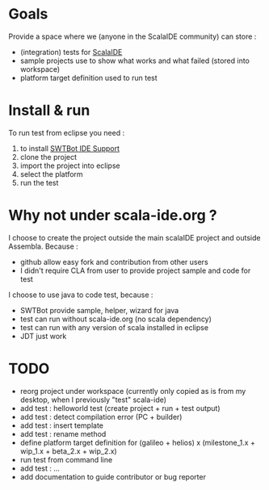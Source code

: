 # Goals

Provide a space where we (anyone in the ScalaIDE community) can store :

* (integration) tests for [ScalaIDE](http://scala-ide.org)
* sample projects use to show what works and what failed (stored into workspace)
* platform target definition used to run test 
 
# Install & run

To run test from eclipse you need :
1. to install [SWTBot IDE Support](http://swtbot.com/user-guide/download-and-install.html)
2. clone the project
3. import the project into eclipse
4. select the platform
5. run the test 

# Why not under scala-ide.org ?

I choose to create the project outside the main scalaIDE project and outside Assembla.
Because :
* github allow easy fork and contribution from other users
* I didn't require CLA from user to provide project sample and code for test

I choose to use java to code test, because :
* SWTBot provide sample, helper, wizard for java 
* test can run without scala-ide.org (no scala dependency)
* test can run with any version of scala installed in eclipse
* JDT just work

# TODO

* reorg project under workspace (currently only copied as is from my desktop, when I previously "test" scala-ide)
* add test : helloworld test (create project + run + test output)
* add test : detect compilation error (PC + builder)
* add test : insert template
* add test : rename method
* define platform target definition for (galileo + helios) x (milestone_1.x + wip_1.x + beta_2.x + wip_2.x)
* run test from command line
* add test : ...
* add documentation to guide contributor or bug reporter
